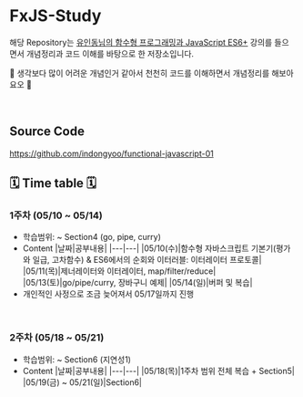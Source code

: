 # FxJS-Study

해당 Repository는 [유인동님의 함수형 프로그래밍과 JavaScript ES6+](https://www.inflearn.com/course/functional-es6/dashboard) 강의를 들으면서 개념정리과 코드 이해를 바탕으로 한 저장소입니다.

🙌 생각보다 많이 어려운 개념인거 같아서 천천히 코드를 이해하면서 개념정리를 해보아요오 🙌

<br>

## Source Code

https://github.com/indongyoo/functional-javascript-01

## 🗓️ Time table 🗓️

### 1주차 (05/10 ~ 05/14)

- 학습범위: ~ Section4 (go, pipe, curry)
- Content
  |날짜|공부내용|
  |---|---|
  |05/10(수)|함수형 자바스크립트 기본기(평가와 일급, 고차함수) & ES6에서의 순회와 이터러블: 이터레이터 프로토콜|
  |05/11(목)|제너레이터와 이터레이터, map/filter/reduce|
  |05/13(토)|go/pipe/curry, 장바구니 예제|
  |05/14(일)|버퍼 및 복습|
- 개인적인 사정으로 조금 늦어져서 05/17일까지 진행

</br>

### 2주차 (05/18 ~ 05/21)
- 학습범위: ~ Section6 (지연성1)
- Content
  |날짜|공부내용|
  |---|---|
  |05/18(목)|1주차 범위 전체 복습 + Section5|
  |05/19(금) ~ 05/21(일)|Section6|
